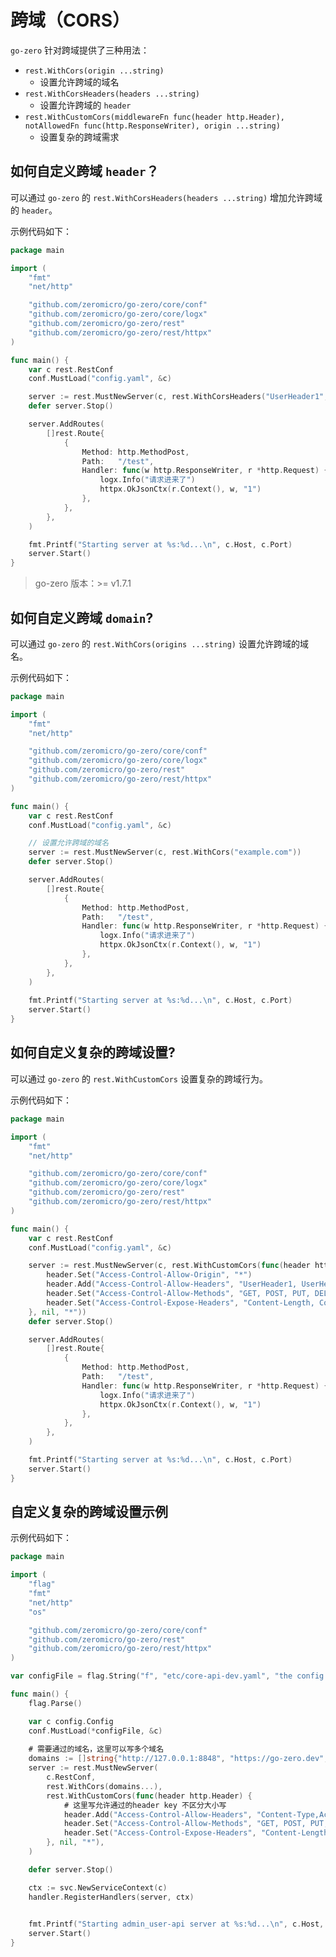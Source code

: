 # 跨域（CORS）

`go-zero` 针对跨域提供了三种用法：
- `rest.WithCors(origin ...string)`
  - 设置允许跨域的域名
- `rest.WithCorsHeaders(headers ...string)`
  - 设置允许跨域的 `header`
- `rest.WithCustomCors(middlewareFn func(header http.Header), notAllowedFn func(http.ResponseWriter),
  origin ...string)`
  - 设置复杂的跨域需求
 
## 如何自定义跨域 `header`？

可以通过 `go-zero` 的 `rest.WithCorsHeaders(headers ...string)` 增加允许跨域的 `header`。

示例代码如下：

```go
package main

import (
	"fmt"
	"net/http"

	"github.com/zeromicro/go-zero/core/conf"
	"github.com/zeromicro/go-zero/core/logx"
	"github.com/zeromicro/go-zero/rest"
	"github.com/zeromicro/go-zero/rest/httpx"
)

func main() {
	var c rest.RestConf
	conf.MustLoad("config.yaml", &c)

	server := rest.MustNewServer(c, rest.WithCorsHeaders("UserHeader1", "UserHeader2"))
	defer server.Stop()

	server.AddRoutes(
		[]rest.Route{
			{
				Method: http.MethodPost,
				Path:   "/test",
				Handler: func(w http.ResponseWriter, r *http.Request) {
					logx.Info("请求进来了")
					httpx.OkJsonCtx(r.Context(), w, "1")
				},
			},
		},
	)

	fmt.Printf("Starting server at %s:%d...\n", c.Host, c.Port)
	server.Start()
}
```

> go-zero 版本：>= v1.7.1

## 如何自定义跨域 `domain`?

可以通过 `go-zero` 的 `rest.WithCors(origins ...string)` 设置允许跨域的域名。

示例代码如下：

```go
package main

import (
	"fmt"
	"net/http"

	"github.com/zeromicro/go-zero/core/conf"
	"github.com/zeromicro/go-zero/core/logx"
	"github.com/zeromicro/go-zero/rest"
	"github.com/zeromicro/go-zero/rest/httpx"
)

func main() {
	var c rest.RestConf
	conf.MustLoad("config.yaml", &c)

	// 设置允许跨域的域名
	server := rest.MustNewServer(c, rest.WithCors("example.com"))
	defer server.Stop()

	server.AddRoutes(
		[]rest.Route{
			{
				Method: http.MethodPost,
				Path:   "/test",
				Handler: func(w http.ResponseWriter, r *http.Request) {
					logx.Info("请求进来了")
					httpx.OkJsonCtx(r.Context(), w, "1")
				},
			},
		},
	)
	
	fmt.Printf("Starting server at %s:%d...\n", c.Host, c.Port)
	server.Start()
}
```

## 如何自定义复杂的跨域设置?

可以通过 `go-zero` 的 `rest.WithCustomCors` 设置复杂的跨域行为。

示例代码如下：

```go
package main

import (
	"fmt"
	"net/http"

	"github.com/zeromicro/go-zero/core/conf"
	"github.com/zeromicro/go-zero/core/logx"
	"github.com/zeromicro/go-zero/rest"
	"github.com/zeromicro/go-zero/rest/httpx"
)

func main() {
	var c rest.RestConf
	conf.MustLoad("config.yaml", &c)

	server := rest.MustNewServer(c, rest.WithCustomCors(func(header http.Header) {
		header.Set("Access-Control-Allow-Origin", "*")
		header.Add("Access-Control-Allow-Headers", "UserHeader1, UserHeader2")
		header.Set("Access-Control-Allow-Methods", "GET, POST, PUT, DELETE, OPTIONS, PATCH")
		header.Set("Access-Control-Expose-Headers", "Content-Length, Content-Type")
	}, nil, "*"))
	defer server.Stop()

	server.AddRoutes(
		[]rest.Route{
			{
				Method: http.MethodPost,
				Path:   "/test",
				Handler: func(w http.ResponseWriter, r *http.Request) {
					logx.Info("请求进来了")
					httpx.OkJsonCtx(r.Context(), w, "1")
				},
			},
		},
	)

	fmt.Printf("Starting server at %s:%d...\n", c.Host, c.Port)
	server.Start()
}
```



## 自定义复杂的跨域设置示例

示例代码如下：

```go
package main

import (
	"flag"
	"fmt"
	"net/http"
	"os"

	"github.com/zeromicro/go-zero/core/conf"
	"github.com/zeromicro/go-zero/rest"
	"github.com/zeromicro/go-zero/rest/httpx"
)

var configFile = flag.String("f", "etc/core-api-dev.yaml", "the config file")

func main() {
	flag.Parse()

	var c config.Config
	conf.MustLoad(*configFile, &c)
 
	# 需要通过的域名，这里可以写多个域名
	domains := []string{"http://127.0.0.1:8848", "https://go-zero.dev", "http://localhost:8848"}
	server := rest.MustNewServer(
		c.RestConf,
		rest.WithCors(domains...),
		rest.WithCustomCors(func(header http.Header) {
			# 这里写允许通过的header key 不区分大小写
			header.Add("Access-Control-Allow-Headers", "Content-Type,AccessToken,X-CSRF-Token, Authorization, Token,X-Token,X-User-Id, OS, Platform, Version, os, PLATFORM, version")
			header.Set("Access-Control-Allow-Methods", "GET, POST, PUT, DELETE, OPTIONS, PATCH")
			header.Set("Access-Control-Expose-Headers", "Content-Length, Content-Type")
		}, nil, "*"),
	)

	defer server.Stop()

	ctx := svc.NewServiceContext(c)
	handler.RegisterHandlers(server, ctx)

	
	fmt.Printf("Starting admin_user-api server at %s:%d...\n", c.Host, c.Port)
	server.Start()
}

```
